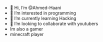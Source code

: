 - 👋 Hi, I’m @Ahmed-Haani
- 👀 I’m interested in programming
- 🌱 I’m currently learning Hacking
- 💞️ I’m looking to collaborate with youtubers
- Im also a gamer
- minecraft player

<!---
Ahmed-Haani/Ahmed-Haani is a ✨ special ✨ repository because its `README.md` (this file) appears on your GitHub profile.
You can click the Preview link to take a look at your changes.
--->
